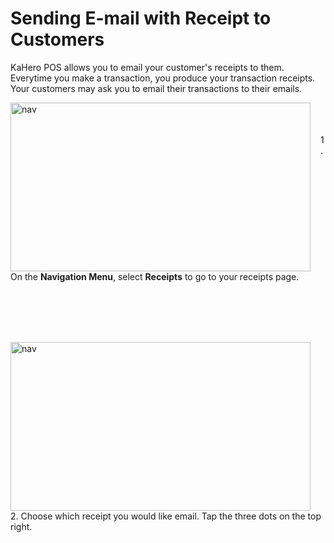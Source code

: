 # **Sending E-mail with Receipt to Customers**

KaHero POS allows you to email your customer's receipts to them. Everytime you make a transaction, you produce your transaction receipts. Your customers may ask you to email their transactions to their emails.

<p><img src="_content/_refunds/1.png" alt="nav" width="480" height="270" style="float:left; margin-right:1rem"><br><br><br>1. On the <b>Navigation Menu</b>, select <b>Receipts</b> to go to your receipts page.</p>

<br><br><br><br>

<p><img src="_content/_emailreceipt/2.png" alt="nav" width="480" height="270" style="float:left; margin-right:1rem"><br><br><br>2. Choose which receipt you would like email. Tap the three dots on the top right.</p>

<br><br><br><br>